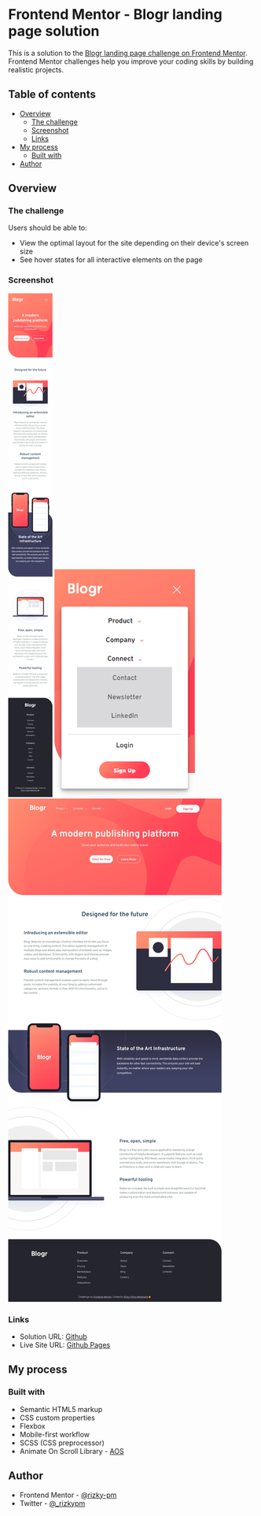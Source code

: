 # Frontend Mentor - Blogr landing page solution

This is a solution to the [Blogr landing page challenge on Frontend Mentor](https://www.frontendmentor.io/challenges/blogr-landing-page-EX2RLAApP). Frontend Mentor challenges help you improve your coding skills by building realistic projects.

## Table of contents

-   [Overview](#overview)
    -   [The challenge](#the-challenge)
    -   [Screenshot](#screenshot)
    -   [Links](#links)
-   [My process](#my-process)
    -   [Built with](#built-with)
-   [Author](#author)

## Overview

### The challenge

Users should be able to:

-   View the optimal layout for the site depending on their device's screen size
-   See hover states for all interactive elements on the page

### Screenshot

![Mobile](./screenshots/mobile.png)
![Mobile Menu](./screenshots/mobile-menu.png)
![Desktop](./screenshots/desktop.png)

### Links

-   Solution URL: [Github](https://github.com/rizky-pm/fm_blogr-landing-page)
-   Live Site URL: [Github Pages](https://rizky-pm.github.io/fm_blogr-landing-page/)

## My process

### Built with

-   Semantic HTML5 markup
-   CSS custom properties
-   Flexbox
-   Mobile-first workflow
-   SCSS (CSS preprocessor)
-   Animate On Scroll Library - [AOS](https://github.com/michalsnik/aos)

## Author

-   Frontend Mentor - [@rizky-pm](https://www.frontendmentor.io/profile/rizky-pm)
-   Twitter - [@\_rizkypm](https://twitter.com/_rizkypm)
